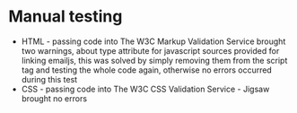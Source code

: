 # Manual testing
- HTML - passing code into The W3C Markup Validation Service brought two warnings, about type attribute for javascript sources provided for linking emailjs, this was solved by simply removing them from the script tag and testing the whole code again, otherwise no errors occurred during this test
- CSS - passing code into The W3C CSS Validation Service - Jigsaw brought no errors 